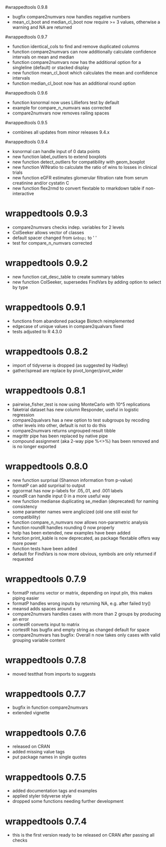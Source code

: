 #wrappedtools 0.9.8
- bugfix compare2numvars now handles negative numbers
- mean_cl_boot and median_cl_boot now require >= 3 values, otherwise a warning and NA are returned

#wrappedtools 0.9.7
- function identical_cols to find and remove duplicated columns
- function compare2numvars can now additionally calculate confidence intervals on mean and median
- function compare2numvars now has the additional option for a singleline (default) or stacked display
- new function mean_cl_boot which calculates the mean and confidence intervals
- function median_cl_boot now has an additional round option

#wrappedtools 0.9.6
- function ksnormal now uses Lilliefors test by default
- example for compare_n_numvars was corrected
- compare2numvars now removes railing spaces

#wrappedtools 0.9.5 
- combines all updates from minor releases 9.4.x

#wrappedtools 0.9.4
- ksnormal can handle input of 0 data points
- new function label_outliers to extend boxplots
- new function detect_outliers for compatibility with geom_boxplot
- new function WINratio to calculate the ratio of wins to losses in clinical trials
- new function eGFR estimates glomerular filtration rate from serum creatinine and/or cystatin C 
- new function flex2rmd to convert flextable to rmarkdown table if non-interactive

# wrappedtools 0.9.3
- compare2numvars checks indep. variables for 2 levels
- ColSeeker allows vector of classes
- default spacer changed from `&nbsp;` to ' '
- test for compare_n_numvars corrected

# wrappedtools 0.9.2
- new function cat_desc_table to create summary tables
- new function ColSeeker, supersedes FindVars by adding option to select by type

# wrappedtools 0.9.1
- functions from abandoned package Biotech reimplemented
- edgecase of unique values in compare2qualvars fixed
- tests adjusted to R 4.3.0

# wrappedtools 0.8.2
- import of tidyverse is dropped (as suggested by Hadley)
- gather/spread are replace by pivot_longer/pivot_wider

# wrappedtools 0.8.1
- pairwise_fisher_test is now using MonteCarlo with 10^5 replications
- faketrial dataset has new column Responder, useful in logistic regression
- compare2qualvars has a new option to test subgroups by recoding other levels into other, default is not to do this
- compare2numvars returns ungrouped result tibble
- magrittr pipe has been replaced by native pipe
- compound assignment (aka 2-way pipe %<>%) has been removed and is no longer exported

# wrappedtools 0.8.0
- new function surprisal (Shannon information from p-value)
- formatP can add surprisal to output
- ggcormat has now p-labels for .05,.01, and .001 labels
- roundR can handle input 0 in a more useful way
- new function medianse duplicating se_median (deprecated) for naming consistency
- some parameter names were anglicized (old one still exist for compatibility)
- function compare_n_numvars now allows non-parametric analysis
- function roundR handles rounding 0 now properly
- help has been extended, new examples have been added 
- function print_kable is now deprecated, as package flextable offers way more power
- function tests have been added 
- default for FindVars is now more obvious, symbols are only returned if requested

# wrappedtools 0.7.9
- formatP returns vector or matrix, depending on input pIn,
this makes piping easier
- formatP handles wrong inputs by returning NA, e.g. after failed try()
- meansd adds spaces around ±
- compare2numvars handles cases with more than 2 groups by producing an error
- cortestR converts input to matrix
- cortestR has bugfix and empty string as changed default for space
- compare2numvars has bugfix: Overall n now takes only cases with valid grouping
variable content

# wrappedtools 0.7.8
- moved testthat from imports to suggests

# wrappedtools 0.7.7
- bugfix in function compare2numvars
- extended vignette

# wrappedtools 0.7.6
- released on CRAN
- added missing value tags
- put package names in single quotes

# wrappedtools 0.7.5
- added documentation tags and examples
- applied styler tidyverse style
- dropped some functions needing further development

# wrappedtools 0.7.4   
- this is the first version ready to be released on CRAN after passing all checks   
